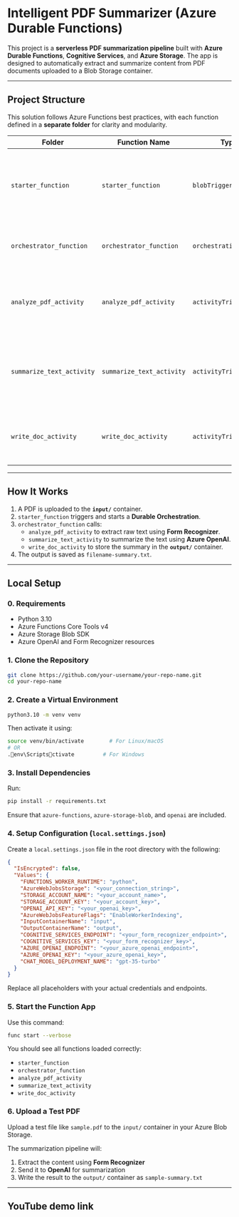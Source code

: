 # Intelligent PDF Summarizer (Azure Durable Functions)

This project is a **serverless PDF summarization pipeline** built with **Azure Durable Functions**, **Cognitive Services**, and **Azure Storage**. The app is designed to automatically extract and summarize content from PDF documents uploaded to a Blob Storage container.

---

## Project Structure

This solution follows Azure Functions best practices, with each function defined in a **separate folder** for clarity and modularity.

| Folder | Function Name | Type | Description |
|--------|---------------|------|-------------|
| `starter_function` | `starter_function` | `blobTrigger` | Triggers when a new PDF is uploaded to the `input/` container. Starts the orchestration. |
| `orchestrator_function` | `orchestrator_function` | `orchestrationTrigger` | Coordinates the workflow: analyze → summarize → write. |
| `analyze_pdf_activity` | `analyze_pdf_activity` | `activityTrigger` | Uses Azure Form Recognizer to extract text content from the uploaded PDF. |
| `summarize_text_activity` | `summarize_text_activity` | `activityTrigger` | Sends extracted text to Azure OpenAI (GPT-3.5-turbo) to generate a summary. |
| `write_doc_activity` | `write_doc_activity` | `activityTrigger` | Saves the summary as a `.txt` file into the `output/` Blob container. |

---

## How It Works

1. A PDF is uploaded to the **`input/`** container.
2. `starter_function` triggers and starts a **Durable Orchestration**.
3. `orchestrator_function` calls:
   - `analyze_pdf_activity` to extract raw text using **Form Recognizer**.
   - `summarize_text_activity` to summarize the text using **Azure OpenAI**.
   - `write_doc_activity` to store the summary in the **`output/`** container.
4. The output is saved as `filename-summary.txt`.

---

## Local Setup

### 0. Requirements
- Python 3.10
- Azure Functions Core Tools v4
- Azure Storage Blob SDK
- Azure OpenAI and Form Recognizer resources

### 1. Clone the Repository

```bash
git clone https://github.com/your-username/your-repo-name.git
cd your-repo-name
```

### 2. Create a Virtual Environment

```bash
python3.10 -m venv venv
```

Then activate it using:

```bash
source venv/bin/activate        # For Linux/macOS
# OR
.env\Scriptsctivate         # For Windows
```

### 3. Install Dependencies

Run:

```bash
pip install -r requirements.txt
```

Ensure that `azure-functions`, `azure-storage-blob`, and `openai` are included.

### 4. Setup Configuration (`local.settings.json`)

Create a `local.settings.json` file in the root directory with the following:

```json
{
  "IsEncrypted": false,
  "Values": {
    "FUNCTIONS_WORKER_RUNTIME": "python",
    "AzureWebJobsStorage": "<your_connection_string>",
    "STORAGE_ACCOUNT_NAME": "<your_account_name>",
    "STORAGE_ACCOUNT_KEY": "<your_account_key>",
    "OPENAI_API_KEY": "<your_openai_key>",
    "AzureWebJobsFeatureFlags": "EnableWorkerIndexing",
    "InputContainerName": "input",
    "OutputContainerName": "output",
    "COGNITIVE_SERVICES_ENDPOINT": "<your_form_recognizer_endpoint>",
    "COGNITIVE_SERVICES_KEY": "<your_form_recognizer_key>",
    "AZURE_OPENAI_ENDPOINT": "<your_azure_openai_endpoint>",
    "AZURE_OPENAI_KEY": "<your_azure_openai_key>",
    "CHAT_MODEL_DEPLOYMENT_NAME": "gpt-35-turbo"
  }
}
```

Replace all placeholders with your actual credentials and endpoints.

### 5. Start the Function App

Use this command:

```bash
func start --verbose
```

You should see all functions loaded correctly:
- `starter_function`
- `orchestrator_function`
- `analyze_pdf_activity`
- `summarize_text_activity`
- `write_doc_activity`

### 6. Upload a Test PDF

Upload a test file like `sample.pdf` to the `input/` container in your Azure Blob Storage.

The summarization pipeline will:
1. Extract the content using **Form Recognizer**
2. Send it to **OpenAI** for summarization
3. Write the result to the `output/` container as `sample-summary.txt`

---
## YouTube demo link








